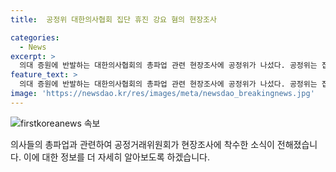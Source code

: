 ```yaml
---
title:  공정위 대한의사협회 집단 휴진 강요 혐의 현장조사

categories:
  - News
excerpt: >
  의대 증원에 반발하는 대한의사협회의 총파업 관련 현장조사에 공정위가 나섰다. 공정위는 집단 휴진 상황과 법 위반 여부를 신속히 조사하고, 확인 시 엄정 대응할 예정이라고 밝혔다.
feature_text: >
  의대 증원에 반발하는 대한의사협회의 총파업 관련 현장조사에 공정위가 나섰다. 공정위는 집단 휴진 상황과 법 위반 여부를 신속히 조사하고, 확인 시 엄정 대응할 예정이라고 밝혔다.
image: 'https://newsdao.kr/res/images/meta/newsdao_breakingnews.jpg'
---
```


<p><img src="https://newsdao.kr/res/images/meta/newsdao_breakingnews.jpg" alt="firstkoreanews 속보" /></p>

<p>의사들의 총파업과 관련하여 공정거래위원회가 현장조사에 착수한 소식이 전해졌습니다. 이에 대한 정보를 더 자세히 알아보도록 하겠습니다.</p>

